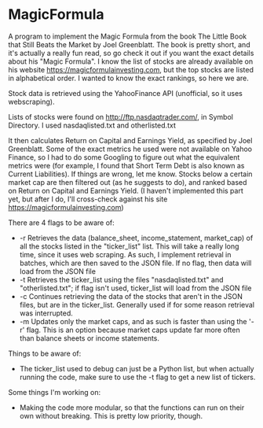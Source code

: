 # MagicFormula

A program to implement the Magic Formula from the book The Little Book that Still Beats the Market by Joel Greenblatt. The book is pretty short, and it's actually a really fun read, so go check it out if you want the exact details about his "Magic Formula". I know the list of stocks are already available on his website https://magicformulainvesting.com, but the top stocks are listed in alphabetical order. I wanted to know the exact rankings, so here we are.

Stock data is retrieved using the YahooFinance API (unofficial, so it uses webscraping).

Lists of stocks were found on http://ftp.nasdaqtrader.com/, in Symbol Directory. I used nasdaqlisted.txt and otherlisted.txt

It then calculates Return on Capital and Earnings Yield, as specified by Joel Greenblatt. Some of the exact metrics he used were not available on Yahoo Finance, so I had to do some Googling to figure out what the equivalent metrics were (for example, I found that Short Term Debt is also known as Current Liabilities). If things are wrong, let me know.
Stocks below a certain market cap are then filtered out (as he suggests to do), and ranked based on Return on Capital and Earnings Yield.
(I haven't implemented this part yet, but after I do, I'll cross-check against his site https://magicformulainvesting.com)

There are 4 flags to be aware of:
* -r    Retrieves the data (balance_sheet, income_statement, market_cap) of all the stocks listed in the "ticker_list" list. This will take a really long time, since it uses web scraping. As such, I implement retrieval in batches, which are then saved to the JSON file. If no flag, then data will load from the JSON file
* -t    Retrieves the ticker_list using the files "nasdaqlisted.txt" and "otherlisted.txt"; if flag isn't used, ticker_list will load from the JSON file
* -c    Continues retrieving the data of the stocks that aren't in the JSON files, but are in the ticker_list. Generally used if for some reason retrieval was interrupted.
* -m    Updates only the market caps, and as such is faster than using the '-r' flag. This is an option because market caps update far more often than balance sheets or income statements.

Things to be aware of:
* The ticker_list used to debug can just be a Python list, but when actually running the code, make sure to use the -t flag to get a new list of tickers.

Some things I'm working on:
* Making the code more modular, so that the functions can run on their own without breaking. This is pretty low priority, though.
